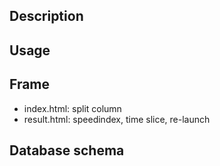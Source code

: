 ## Description

## Usage


## Frame
- index.html: split column
- result.html: speedindex, time slice, re-launch

## Database schema



#
